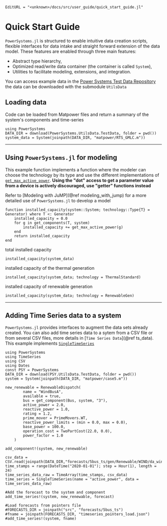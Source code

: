 ```@meta
EditURL = "<unknown>/docs/src/user_guide/quick_start_guide.jl"
```

# Quick Start Guide

`PowerSystems.jl` is structured to enable intuitive data creation scripts, flexible interfaces
for data intake and straight forward extension of the data model. These features are enabled
through three main features:

- Abstract type hierarchy,
- Optimized read/write data container (the container is called `System`),
- Utilities to facilitate modeling, extensions, and integration.

You can access example data in the [Power Systems Test Data Repository](https://github.com/NREL-SIIP/PowerSystemsTestData)
the data can be downloaded with the submodule `UtilsData`

## Loading data

Code can be loaded from Matpower files and return a summary of the system's components and
time-series

```@repl generated_quick_start_guide
using PowerSystems
DATA_DIR = download(PowerSystems.UtilsData.TestData, folder = pwd())
system_data = System(joinpath(DATA_DIR, "matpower/RTS_GMLC.m"))
```

-----

## Using `PowerSystems.jl` for modeling

This example function implements a function where the modeler can choose the technology
by its type and use the different implementations of [`get_max_active_power`](@ref). **Using
the "dot" access to get a parameter value from a device is actively discouraged, use "getter" functions instead**

Refer to [Modeling with JuMP](@ref modeling_with_jump) for a more detailed use of `PowerSystems.jl` to develop
a model

```@example generated_quick_start_guide
function installed_capacity(system::System; technology::Type{T} = Generator) where T <: Generator
    installed_capacity = 0.0
    for g in get_components(T, system)
        installed_capacity += get_max_active_power(g)
    end
    return installed_capacity
end
```

total installed capacity

```@example generated_quick_start_guide
installed_capacity(system_data)
```

installed capacity of the thermal generation

```@example generated_quick_start_guide
installed_capacity(system_data; technology = ThermalStandard)
```

installed capacity of renewable generation

```@example generated_quick_start_guide
installed_capacity(system_data; technology = RenewableGen)
```

-----

## Adding Time Series data to a system

`PowerSystems.jl` provides interfaces to augment the data sets already created. You can also
add time series data to a sytem from a CSV file or from several CSV files, more
details in [`Time Series Data`](@ref ts_data). This example implements
[`SingleTimeSeries`](https://nrel-siip.github.io/InfrastructureSystems.jl/stable/InfrastructureSystems/#InfrastructureSystems.SingleTimeSeries)

```@example generated_quick_start_guide
using PowerSystems
using TimeSeries
using CSV
using Dates
const PSY = PowerSystems
DATA_DIR = download(PSY.UtilsData.TestData, folder = pwd())
system = System(joinpath(DATA_DIR, "matpower/case5.m"))

new_renewable = RenewableDispatch(
        name = "WindBusA",
        available = true,
        bus = get_component(Bus, system, "3"),
        active_power = 2.0,
        reactive_power = 1.0,
        rating = 1.2,
        prime_mover = PrimeMovers.WT,
        reactive_power_limits = (min = 0.0, max = 0.0),
        base_power = 100.0,
        operation_cost = TwoPartCost(22.0, 0.0),
        power_factor = 1.0
    )

add_component!(system, new_renewable)

csv_data = CSV.read(joinpath(DATA_DIR,"forecasts/5bus_ts/gen/Renewable/WIND/da_wind5.csv"))
time_stamps = range(DateTime("2020-01-01"); step = Hour(1), length = 24)
time_series_data_raw = TimeArray(time_stamps, csv_data)
time_series = SingleTimeSeries(name = "active_power", data = time_series_data_raw)

#Add the forecast to the system and component
add_time_series!(system, new_renewable, forecast)

#Load forecasts from pointers file
#FORECASTS_DIR = joinpath("src", "forecasts/5bus_ts")
#fname = joinpath(FORECASTS_DIR, "timeseries_pointers_load.json")
#add_time_series!(system, fname)
```
